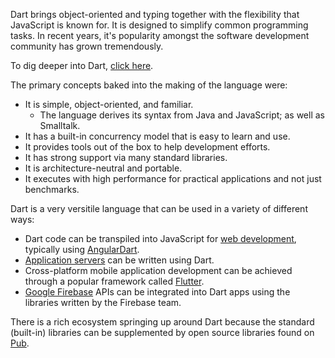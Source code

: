 Dart brings object-oriented and typing together with the flexibility that JavaScript is known for.  It is designed to simplify common programming tasks. In recent years, it's popularity amongst the software development community has grown tremendously.

To dig deeper into Dart, [click here](https://www.dartlang.org/guides/language/language-tour).

The primary concepts baked into the making of the language were:

 - It is simple, object-oriented, and familiar.
   * The language derives its syntax from Java and JavaScript; as well as Smalltalk.
 - It has a built-in concurrency model that is easy to learn and use.
 - It provides tools out of the box to help development efforts.
 - It has strong support via many standard libraries.
 - It is architecture-neutral and portable.
 - It executes with high performance for practical applications and not just benchmarks.

Dart is a very versitile language that can be used in a variety of different ways:

 - Dart code can be transpiled into JavaScript for [web development](https://webdev.dartlang.org/), typically using [AngularDart](https://webdev.dartlang.org/angular).
 - [Application servers](https://www.dartlang.org/dart-vm) can be written using Dart.
 - Cross-platform mobile application development can be achieved through a popular framework called [Flutter](https://flutter.io/).
 - [Google Firebase](https://github.com/firebase/firebase-dart) APIs can be integrated into Dart apps using the libraries written by the Firebase team.

There is a rich ecosystem springing up around Dart because the standard (built-in) libraries can be supplemented by open source libraries found on [Pub](https://pub.dartlang.org).
